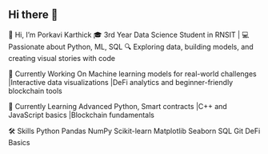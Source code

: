 ## Hi there 👋
👋 Hi, I’m Porkavi Karthick
🎓 3rd Year Data Science Student in RNSIT | 💻 Passionate about Python, ML, SQL
🔍 Exploring data, building models, and creating visual stories with code

🔭 Currently Working On
   Machine learning models for real-world challenges
|Interactive data visualizations
|DeFi analytics and beginner-friendly blockchain tools

🌱 Currently Learning
   Advanced Python, Smart contracts
|C++ and JavaScript basics
|Blockchain fundamentals

🛠️ Skills
  Python Pandas NumPy Scikit-learn Matplotlib Seaborn SQL Git DeFi Basics

<!--
**P00rkavi/P00rkavi** is a ✨ _special_ ✨ repository because its `README.md` (this file) appears on your GitHub profile.

Here are some ideas to get you started:


- 🤔 I’m looking for help with ...
- 💬 Ask me about ...
- 📫 How to reach me: ...
- 😄 Pronouns: ...
- ⚡ Fun fact: ...
-->
